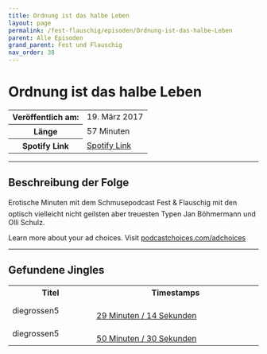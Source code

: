 ```yaml
---
title: Ordnung ist das halbe Leben
layout: page
permalink: /fest-flauschig/episoden/Ordnung-ist-das-halbe-Leben
parent: Alle Episoden
grand_parent: Fest und Flauschig
nav_order: 38
---
```


# Ordnung ist das halbe Leben
<table class="resp-table dcf-table dcf-table-responsive dcf-table-bordered dcf-table-striped dcf-w-100%">
                    <tbody>
                        <tr>
                            <th scope="row">Veröffentlich am:</th>
                            <td data-label="Veröffentlich am:">19. März 2017</td>
                        </tr>
                        <tr>
                            <th scope="row">Länge </th>
                            <td data-label="Länge ">57 Minuten</td>
                        </tr><tr>
                                <th scope="row">Spotify Link</th>
                                <td data-label="Spotify Link"><a href="https://open.spotify.com/episode/5KoqVPiuDSgc5HPQFqpM2h">Spotify Link</a></td>
                            </tr></tbody>
                </table>

***

## Beschreibung der Folge

<div>
Erotische Minuten mit dem Schmusepodcast Fest &amp; Flauschig mit den optisch vielleicht nicht geilsten aber treuesten Typen Jan Böhmermann und Olli Schulz.<p> </p><p>Learn more about your ad choices. Visit <a href="https://podcastchoices.com/adchoices">podcastchoices.com/adchoices</a></p>  
</div>

***

## Gefundene Jingles

<table style="display: table;">
                                    <tr>
                                        <th class="tableColumnTitle">Titel</th>
                                        <th class="tableColumnTimestamps">Timestamps</th>
                                    </tr>
                                    <tr>
                                <td markdown="span"  class="tableColumnTitle">diegrossen5</td>
                                <td markdown="span" class="tableColumnTimestamps">
                                <br>
                                <a href="https://open.spotify.com/episode/5KoqVPiuDSgc5HPQFqpM2h?t=1754">
                                29 Minuten / 14 Sekunden</a>
                                </td></tr><tr>
                                <td markdown="span"  class="tableColumnTitle">diegrossen5</td>
                                <td markdown="span" class="tableColumnTimestamps">
                                <br>
                                <a href="https://open.spotify.com/episode/5KoqVPiuDSgc5HPQFqpM2h?t=3030">
                                50 Minuten / 30 Sekunden</a>
                                </td></tr></table>